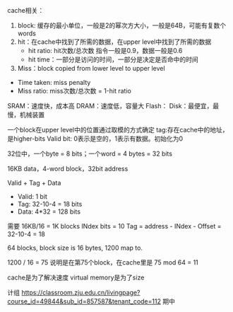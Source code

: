 cache相关：

1. block: 缓存的最小单位，一般是2的幂次方大小，一般是64B，可能有复数个words
2. hit：在cache中找到了所需的数据，在upper level中找到了所需的数据
   + hit ratio: hit次数/总次数 指令一般是0.9，数据一般是0.6
   + hit time：一部分是访问的时间，一部分是决定是否命中的时间
3.  Miss：block copied from lower level to upper level
   + Time taken: miss penalty
   + Miss ratio: miss次数/总次数 = 1-hit ratio


SRAM：速度快，成本高
DRAM：速度低，容量大
Flash：
Disk：最便宜，最慢，机械装置

一个block在upper level中的位置通过取模的方式确定
tag:存在cache中的地址，是higher-bits
Valid bit: 0表示是空的，1表示有数据。初始化为0

32位中，一个byte = 8 bits；一个word = 4 bytes = 32 bits

16KB data，4-word block，32bit address

Valid + Tag + Data
+ Valid: 1 bit
+ Tag: 32-10-4 = 18 bits
+ Data: 4*32 = 128 bits

需要 16KB/16 = 1K blocks INdex bits = 10
Tag = address - INdex - Offset = 32-10-4 = 18

64 blocks, block size is 16 bytes, 1200 map to.

1200 / 16 = 75 说明是在第75个block，在cache里是 75 mod 64 = 11

cache是为了解决速度
virtual memory是为了size

计组 https://classroom.zju.edu.cn/livingpage?course_id=49844&sub_id=857587&tenant_code=112 期中